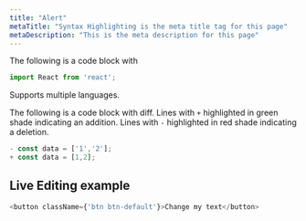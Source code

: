 ```yaml
---
title: "Alert"
metaTitle: "Syntax Highlighting is the meta title tag for this page"
metaDescription: "This is the meta description for this page"
---
```


The following is a code block with

```javascript
import React from 'react';
```

Supports multiple languages.

The following is a code block with diff. Lines with `+` highlighted in green shade indicating an addition. Lines with `-` highlighted in red shade indicating a deletion.

```javascript
- const data = ['1','2'];
+ const data = [1,2];
```

## Live Editing example

```javascript react-live=true
<button className={'btn btn-default'}>Change my text</button>
```

